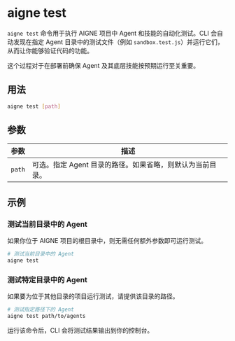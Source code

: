# aigne test

`aigne test` 命令用于执行 AIGNE 项目中 Agent 和技能的自动化测试。CLI 会自动发现在指定 Agent 目录中的测试文件（例如 `sandbox.test.js`）并运行它们，从而让你能够验证代码的功能。

这个过程对于在部署前确保 Agent 及其底层技能按预期运行至关重要。

## 用法

```bash
aigne test [path]
```

## 参数

| 参数 | 描述 |
|---|---|
| `path` | 可选。指定 Agent 目录的路径。如果省略，则默认为当前目录。 |

## 示例

### 测试当前目录中的 Agent

如果你位于 AIGNE 项目的根目录中，则无需任何额外参数即可运行测试。

```bash
# 测试当前目录中的 Agent
aigne test
```

### 测试特定目录中的 Agent

如果要为位于其他目录的项目运行测试，请提供该目录的路径。

```bash
# 测试指定路径下的 Agent
aigne test path/to/agents
```

运行该命令后，CLI 会将测试结果输出到你的控制台。